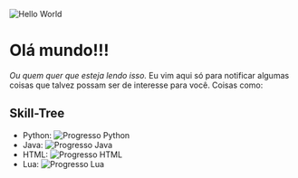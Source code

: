 ![Hello World](https://media.tenor.com/mGgWY8RkgYMAAAAC/hello-world.gif)

# Olá mundo!!!
_Ou quem quer que esteja lendo isso._
Eu vim aqui só para notificar algumas coisas que talvez possam ser de interesse para você. Coisas como:

## Skill-Tree
- Python: ![Progresso Python](https://progress-bar.dev/66/ "Progresso Python")
- Java: ![Progresso Java](https://progress-bar.dev/32/ "Progresso Java")
- HTML: ![Progresso HTML](https://progress-bar.dev/15/ "Progresso HTML")
- Lua: ![Progresso Lua](https://progress-bar.dev/75/ "Progresso Lua")
